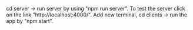 cd server -> run server by using "npm run server".
To test the server click on the link "http://localhost:4000/".
Add new terminal, cd clients -> run the app by "npm start".
